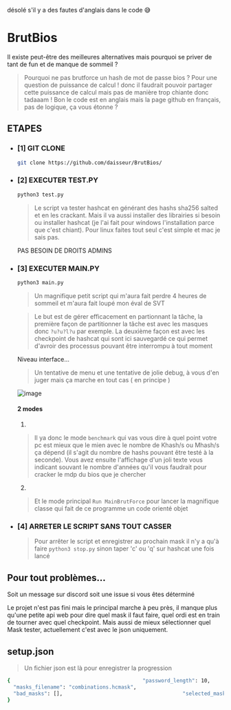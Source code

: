 désolé s'il y a des fautes d'anglais dans le code 😅
# BrutBios
Il existe peut-être des meilleures alternatives mais pourquoi se priver de tant de fun et de manque de sommeil ?

> Pourquoi ne pas brutforce un hash de mot de passe bios ? Pour une question de puissance de calcul ! donc il faudrait pouvoir partager cette puissance de calcul mais pas de manière trop chiante donc tadaaam !
> Bon le code est en anglais mais la page github en français, pas de logique, ça vous étonne ?

## ETAPES
- ### [1] GIT CLONE
  ```sh
  git clone https://github.com/daisseur/BrutBios/
  ```
- ### [2] EXECUTER TEST.PY
  ```sh
  python3 test.py
  ```
  > Le script va tester hashcat en générant des hashs sha256 salted et en les crackant. Mais il va aussi installer des librairies si besoin ou installer hashcat (je l'ai fait pour windows l'installation parce que c'est chiant). Pour linux faites tout seul c'est simple et mac je sais pas.
  
   PAS BESOIN DE DROITS ADMINS
- ### [3] EXECUTER MAIN.PY
    ```sh
  python3 main.py
  ```
  > Un magnifique petit script qui m'aura fait perdre 4 heures de sommeil et m'aura fait loupé mon éval de SVT
  
  > Le but est de gérer efficacement en partionnant la tâche, la première façon de partitionner la tâche est avec les masques donc `?u?u?l?u` par exemple. La deuxième façon est avec les checkpoint de hashcat qui sont ici sauvegardé ce qui permet d'avroir des processus pouvant être interrompu à tout moment

  Niveau interface...
  > Un tentative de menu et une tentative de jolie debug, à vous d'en juger mais ça marche en tout cas ( en principe )
  
  ![image](https://github.com/daisseur/BrutBios/assets/100715068/05aae33e-419a-41b5-a565-efd53f1677d0)
  #### 2 modes
  1)
  > Il ya donc le mode `benchmark` qui vas vous dire à quel point votre pc est mieux que le mien avec le nombre de Khash/s ou Mhash/s ça dépend (il s'agit du nombre de hashs pouvant être testé à la seconde). Vous avez ensuite l'affichage d'un joli texte vous indicant souvant le nombre d'années qu'il vous faudrait pour cracker le mdp du bios que je chercher
  
  2)
  > Et le mode principal `Run MainBrutForce` pour lancer la magnifique classe qui fait de ce programme un code orienté objet
- ### [4] ARRETER LE SCRIPT SANS TOUT CASSER
  > Pour arrêter le script et enregistrer au prochain mask il n'y a qu'à faire `python3 stop.py` sinon taper 'c' ou 'q' sur hashcat une fois lancé
  
## Pour tout problèmes...
 Soit un message sur discord soit une issue si vous êtes déterminé

 Le projet n'est pas fini mais le principal marche à peu près, il manque plus qu'une petite api web pour dire quel mask il faut faire, quel ordi est en train de tourner avec quel checkpoint. Mais aussi de mieux sélectionner quel Mask tester, actuellement c'est avec le json uniquement.

## setup.json
> Un fichier json est là pour enregistrer la progression

```sh
{                                           "password_length": 10,
  "masks_filename": "combinations.hcmask",
  "bad_masks": [],                                       "selected_mask": 0,                             "checkpoint_filename":"checkpoint.restore"
}
```